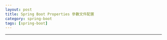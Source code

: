 ```yaml
---
layout: post
title: Spring Boot Properties 參數文件配置
category: spring-boot
tags: [spring-boot]
---
```




---